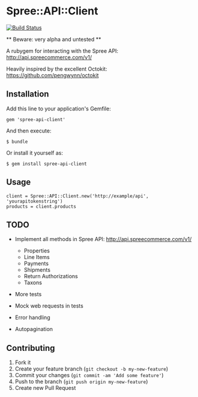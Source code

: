 # Spree::API::Client

[![Build Status](https://secure.travis-ci.org/andrew/spree-api-client.png)](https://travis-ci.org/andrew/spree-api-client)

** Beware: very alpha and untested **

A rubygem for interacting with the Spree API: http://api.spreecommerce.com/v1/

Heavily inspired by the excellent Octokit: https://github.com/pengwynn/octokit

## Installation

Add this line to your application's Gemfile:

    gem 'spree-api-client'

And then execute:

    $ bundle

Or install it yourself as:

    $ gem install spree-api-client

## Usage

    client = Spree::API::Client.new('http://example/api', 'yourapitokenstring')
    products = client.products

## TODO

* Implement all methods in Spree API: http://api.spreecommerce.com/v1/
  * Properties
  * Line Items
  * Payments
  * Shipments
  * Return Authorizations
  * Taxons

* More tests
* Mock web requests in tests
* Error handling
* Autopagination

## Contributing

1. Fork it
2. Create your feature branch (`git checkout -b my-new-feature`)
3. Commit your changes (`git commit -am 'Add some feature'`)
4. Push to the branch (`git push origin my-new-feature`)
5. Create new Pull Request
